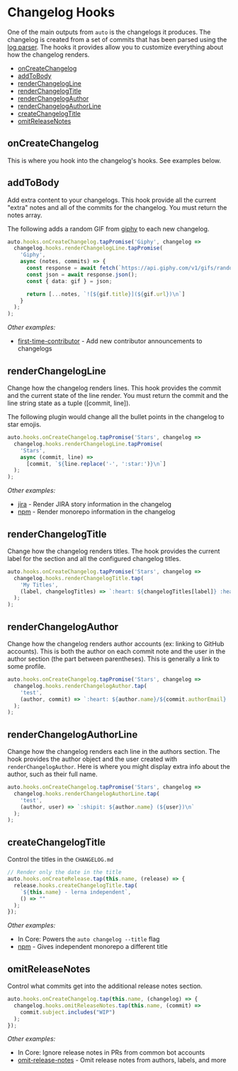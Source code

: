 # Changelog Hooks

One of the main outputs from `auto` is the changelogs it produces.
The changelog is created from a set of commits that has been parsed using the [log parser](./log-parse.md).
The hooks it provides allow you to customize everything about how the changelog renders.

- [onCreateChangelog](#oncreatechangelog)
- [addToBody](#addtobody)
- [renderChangelogLine](#renderchangelogline)
- [renderChangelogTitle](#renderchangelogtitle)
- [renderChangelogAuthor](#renderchangelogauthor)
- [renderChangelogAuthorLine](#renderchangelogauthorline)
- [createChangelogTitle](#createchangelogtitle)
- [omitReleaseNotes](#omitreleasenotes)

## onCreateChangelog

This is where you hook into the changelog's hooks.
See examples below.

## addToBody

Add extra content to your changelogs.
This hook provide all the current "extra" notes and all of the commits for the changelog.
You must return the notes array.

The following adds a random GIF from [giphy](https://giphy.com) to each new changelog.

```ts
auto.hooks.onCreateChangelog.tapPromise('Giphy', changelog =>
  changelog.hooks.renderChangelogLine.tapPromise(
    'Giphy',
    async (notes, commits) => {
      const response = await fetch(`https://api.giphy.com/v1/gifs/random?api_key=${process.env.GIPHY_KEY}`);
      const json = await response.json();
      const { data: gif } = json;

      return [...notes, `![${gif.title}](${gif.url})\n`]
    }
  );
);
```

_Other examples:_

- [first-time-contributor](../../../plugins/first-time-contributor/README.md) - Add new contributor announcements to changelogs

## renderChangelogLine

Change how the changelog renders lines.
This hook provides the commit and the current state of the line render.
You must return the commit and the line string state as a tuple ([commit, line]).

The following plugin would change all the bullet points in the changelog to star emojis.

```ts
auto.hooks.onCreateChangelog.tapPromise('Stars', changelog =>
  changelog.hooks.renderChangelogLine.tapPromise(
    'Stars',
    async (commit, line) =>
      [commit, `${line.replace('-', ':star:')}\n`]
  );
);
```

_Other examples:_

- [jira](../../../plugins/jira/README.md) - Render JIRA story information in the changelog
- [npm](../../../plugins/npm/README.md) - Render monorepo information in the changelog

## renderChangelogTitle

Change how the changelog renders titles.
The hook provides the current label for the section and all the configured changelog titles.

```ts
auto.hooks.onCreateChangelog.tapPromise('Stars', changelog =>
  changelog.hooks.renderChangelogTitle.tap(
    'My Titles',
    (label, changelogTitles) => `:heart: ${changelogTitles[label]} :heart:`
  );
);
```

## renderChangelogAuthor

Change how the changelog renders author accounts (ex: linking to GitHub accounts).
This is both the author on each commit note and the user in the author section (the part between parentheses).
This is generally a link to some profile.

```ts
auto.hooks.onCreateChangelog.tapPromise('Stars', changelog =>
  changelog.hooks.renderChangelogAuthor.tap(
    'test',
    (author, commit) => `:heart: ${author.name}/${commit.authorEmail} :heart:`
  );
);
```

## renderChangelogAuthorLine

Change how the changelog renders each line in the authors section.
The hook provides the author object and the user created with `renderChangelogAuthor`.
Here is where you might display extra info about the author, such as their full name.

```ts
auto.hooks.onCreateChangelog.tapPromise('Stars', changelog =>
  changelog.hooks.renderChangelogAuthorLine.tap(
    'test',
    (author, user) => `:shipit: ${author.name} (${user})\n`
  );
);
```

## createChangelogTitle

Control the titles in the `CHANGELOG.md`

```ts
// Render only the date in the title
auto.hooks.onCreateRelease.tap(this.name, (release) => {
  release.hooks.createChangelogTitle.tap(
    `${this.name} - lerna independent`,
    () => ""
  );
});
```

_Other examples:_

- In Core: Powers the `auto changelog --title` flag
- [npm](../../../plugins/npm/README.md) - Gives independent monorepo a different title

## omitReleaseNotes

Control what commits get into the additional release notes section.

```ts
auto.hooks.onCreateChangelog.tap(this.name, (changelog) => {
  changelog.hooks.omitReleaseNotes.tap(this.name, (commit) =>
    commit.subject.includes("WIP")
  );
});
```

_Other examples:_

- In Core: Ignore release notes in PRs from common bot accounts
- [omit-release-notes](../../../plugins/omit-release-notes/README.md) - Omit release notes from authors, labels, and more
